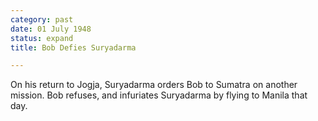```yaml
---
category: past
date: 01 July 1948
status: expand
title: Bob Defies Suryadarma

---
```



On his return to Jogja, Suryadarma orders Bob to Sumatra on another mission. Bob
refuses, and infuriates Suryadarma by flying to Manila that day.
